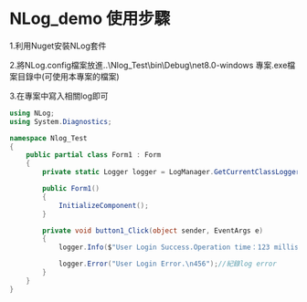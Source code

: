 # NLog_demo 使用步驟<br>

1.利用Nuget安裝NLog套件<br>

2.將NLog.config檔案放進..\Nlog_Test\bin\Debug\net8.0-windows 專案.exe檔案目錄中(可使用本專案的檔案)<br>

3.在專案中寫入相關log即可<br>

~~~csharp
using NLog;
using System.Diagnostics;

namespace Nlog_Test
{
    public partial class Form1 : Form
    {
        private static Logger logger = LogManager.GetCurrentClassLogger();

        public Form1()
        {
            InitializeComponent();
        }

        private void button1_Click(object sender, EventArgs e)
        {
            logger.Info($"User Login Success.Operation time：123 milliseconds");//紀錄log info

            logger.Error("User Login Error.\n456");//紀錄log error
        }
    }
}
~~~

